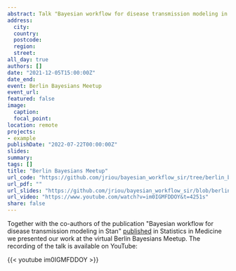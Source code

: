 ```yaml
---
abstract: Talk "Bayesian workflow for disease transmission modeling in Stan"
address:
  city: 
  country: 
  postcode: 
  region: 
  street: 
all_day: true
authors: []
date: "2021-12-05T15:00:00Z"
date_end: 
event: Berlin Bayesians Meetup
event_url: 
featured: false
image:
  caption: 
  focal_point: 
location: remote
projects:
- example
publishDate: "2022-07-22T00:00:00Z"
slides: 
summary: 
tags: []
title: "Berlin Bayesians Meetup"
url_code: "https://github.com/jriou/bayesian_workflow_sir/tree/berlin_bayesian"
url_pdf: ""
url_slides: "https://github.com/jriou/bayesian_workflow_sir/blob/berlin_bayesian/slides.pdf"
url_video: "https://www.youtube.com/watch?v=im0IGMFDDOY&t=4251s"
share: false
---
```


Together with the co-authors of the publication "Bayesian workflow for disease transmission modeling in Stan" [published](https://onlinelibrary.wiley.com/doi/10.1002/sim.9164) in Statistics in Medicine we presented our work at the virtual Berlin Bayesians Meetup. The recording of the talk is available on YouTube:

{{< youtube im0IGMFDDOY >}}











